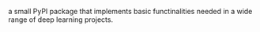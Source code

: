 a small PyPI package that implements basic functinalities needed in a wide range of deep learning projects.